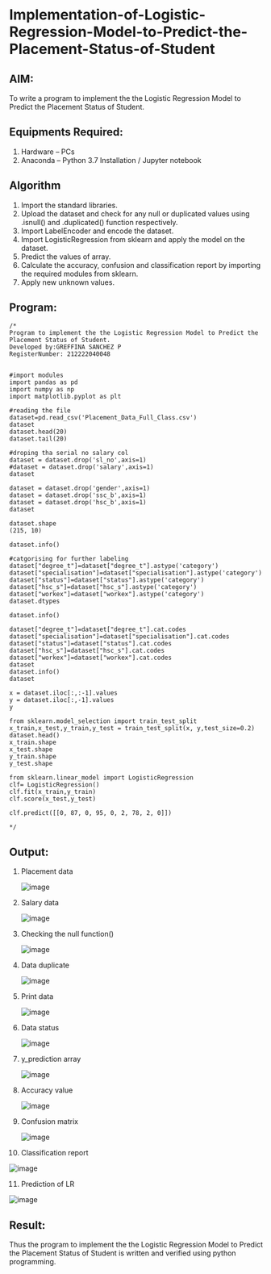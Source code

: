 # Implementation-of-Logistic-Regression-Model-to-Predict-the-Placement-Status-of-Student

## AIM:
To write a program to implement the the Logistic Regression Model to Predict the Placement Status of Student.

## Equipments Required:
1. Hardware – PCs
2. Anaconda – Python 3.7 Installation / Jupyter notebook

## Algorithm
1. Import the standard libraries.
2. Upload the dataset and check for any null or duplicated values using .isnull() and .duplicated() function respectively.
3. Import LabelEncoder and encode the dataset.
4. Import LogisticRegression from sklearn and apply the model on the dataset.
5. Predict the values of array.
6. Calculate the accuracy, confusion and classification report by importing the required modules from sklearn.
7. Apply new unknown values. 

## Program:
```
/*
Program to implement the the Logistic Regression Model to Predict the Placement Status of Student.
Developed by:GREFFINA SANCHEZ P 
RegisterNumber: 212222040048


#import modules
import pandas as pd
import numpy as np
import matplotlib.pyplot as plt

#reading the file
dataset=pd.read_csv('Placement_Data_Full_Class.csv')
dataset
dataset.head(20)
dataset.tail(20)

#droping tha serial no salary col
dataset = dataset.drop('sl_no',axis=1)
#dataset = dataset.drop('salary',axis=1)
dataset

dataset = dataset.drop('gender',axis=1)
dataset = dataset.drop('ssc_b',axis=1)
dataset = dataset.drop('hsc_b',axis=1)
dataset

dataset.shape
(215, 10)

dataset.info()

#catgorising for further labeling
dataset["degree_t"]=dataset["degree_t"].astype('category')
dataset["specialisation"]=dataset["specialisation"].astype('category')
dataset["status"]=dataset["status"].astype('category')
dataset["hsc_s"]=dataset["hsc_s"].astype('category')
dataset["workex"]=dataset["workex"].astype('category')
dataset.dtypes

dataset.info()

dataset["degree_t"]=dataset["degree_t"].cat.codes
dataset["specialisation"]=dataset["specialisation"].cat.codes
dataset["status"]=dataset["status"].cat.codes
dataset["hsc_s"]=dataset["hsc_s"].cat.codes
dataset["workex"]=dataset["workex"].cat.codes
dataset
dataset.info()
dataset

x = dataset.iloc[:,:-1].values
y = dataset.iloc[:,-1].values
y

from sklearn.model_selection import train_test_split
x_train,x_test,y_train,y_test = train_test_split(x, y,test_size=0.2)
dataset.head()
x_train.shape
x_test.shape
y_train.shape
y_test.shape

from sklearn.linear_model import LogisticRegression
clf= LogisticRegression()
clf.fit(x_train,y_train)
clf.score(x_test,y_test)

clf.predict([[0, 87, 0, 95, 0, 2, 78, 2, 0]])

*/
```

## Output:

1. Placement data
   
   ![image](https://github.com/greffinaprem/Implementation-of-Logistic-Regression-Model-to-Predict-the-Placement-Status-of-Student/assets/119475603/55e25998-74d0-46da-a0ae-8dd167456d14)

2. Salary data

   ![image](https://github.com/greffinaprem/Implementation-of-Logistic-Regression-Model-to-Predict-the-Placement-Status-of-Student/assets/119475603/6f0a68f7-b3a5-47a8-847f-3de62afcdb21)

3. Checking the null function()

   ![image](https://github.com/greffinaprem/Implementation-of-Logistic-Regression-Model-to-Predict-the-Placement-Status-of-Student/assets/119475603/2453e526-eb31-4c71-bf42-d57c2ab08aa3)

4. Data duplicate

   ![image](https://github.com/greffinaprem/Implementation-of-Logistic-Regression-Model-to-Predict-the-Placement-Status-of-Student/assets/119475603/64196b82-c1e4-4ac6-b7ea-95ecc21f3370)

5. Print data

   ![image](https://github.com/greffinaprem/Implementation-of-Logistic-Regression-Model-to-Predict-the-Placement-Status-of-Student/assets/119475603/1631f2f4-7419-42de-8f2c-3fc616b5067d)

6. Data status 

   ![image](https://github.com/greffinaprem/Implementation-of-Logistic-Regression-Model-to-Predict-the-Placement-Status-of-Student/assets/119475603/0b78d472-d532-4bde-bc98-b7100496cad9)

7. y_prediction array

   ![image](https://github.com/greffinaprem/Implementation-of-Logistic-Regression-Model-to-Predict-the-Placement-Status-of-Student/assets/119475603/a7d998e9-d28f-4c4e-90c8-33c2ed0d2cc3)

8. Accuracy value

   ![image](https://github.com/greffinaprem/Implementation-of-Logistic-Regression-Model-to-Predict-the-Placement-Status-of-Student/assets/119475603/c88bc71e-01cd-4736-8ecb-ffca90bc2ff8)

9. Confusion matrix

   ![image](https://github.com/greffinaprem/Implementation-of-Logistic-Regression-Model-to-Predict-the-Placement-Status-of-Student/assets/119475603/72dbfe36-9c21-4166-a2b1-a06bcf4a2c6d)

10. Classification report

   ![image](https://github.com/greffinaprem/Implementation-of-Logistic-Regression-Model-to-Predict-the-Placement-Status-of-Student/assets/119475603/ed04478f-a0d8-42c4-a5e4-323df0910740)

11. Prediction of LR

   ![image](https://github.com/greffinaprem/Implementation-of-Logistic-Regression-Model-to-Predict-the-Placement-Status-of-Student/assets/119475603/3b41928e-1a8c-4c60-abe0-d31df21c3b25)


## Result:
Thus the program to implement the the Logistic Regression Model to Predict the Placement Status of Student is written and verified using python programming.
